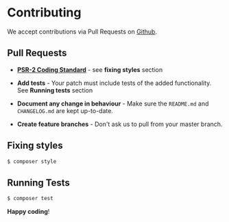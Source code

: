 # Contributing

We accept contributions via Pull Requests on [Github](https://github.com/VSoft/laravel-production-seeding).


## Pull Requests

- **[PSR-2 Coding Standard](https://github.com/php-fig/fig-standards/blob/master/accepted/PSR-2-coding-style-guide.md)** - see **fixing styles** section

- **Add tests** - Your patch must include tests of the added functionality. See **Running tests** section

- **Document any change in behaviour** - Make sure the `README.md` and  `CHANGELOG.md` are kept up-to-date.

- **Create feature branches** - Don't ask us to pull from your master branch.


## Fixing styles

``` bash
$ composer style
```

## Running Tests

``` bash
$ composer test
```


**Happy coding**!